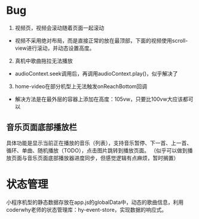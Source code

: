 # Bug
1. 视频页，视频会滚动随着页面一起滚动
  - 视频不采用绝对布局，而是直接正常的放在最顶部，下面的视频使用scroll-view进行滚动，并动态设置高度。
2. 真机中歌曲拖拉无法播放 
  - audioContext.seek调用后，再调用audioContext.play()，似乎解决了
3. home-video在部分机型上无法触发onReachBottom回调
  - 解决方法是在最外层的容器上添加在高度：105vw，只要比100vw大应该都可以

## 音乐页面底部播放栏
具体功能是显示当前正在播放的音乐（列表），支持音乐暂停、下一首、上一首、循环、单曲、随机播放（TODO），点击图片跳转到播放页面。
（似乎可以做到播放页面与音乐页面底部播放器进度同步，但感觉逻辑有点麻烦，暂时搁置）

# 状态管理
小程序机型的静态数据存放在app.js的globalData中，动态的歌曲信息，利用coderwhy老师的状态管理库：hy-event-store，实现数据的响应式。

